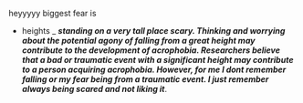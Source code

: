 heyyyyy biggest fear is
- heights
 _ ***standing on a very tall place scary. Thinking and worrying about the potential agony of falling from a great height may contribute to the development of acrophobia. Researchers believe that a bad or traumatic event with a significant height may contribute to a person acquiring acrophobia. However, for me I dont remember falling or my fear being from a traumatic event. I just remember always being scared and not liking it***.
  
